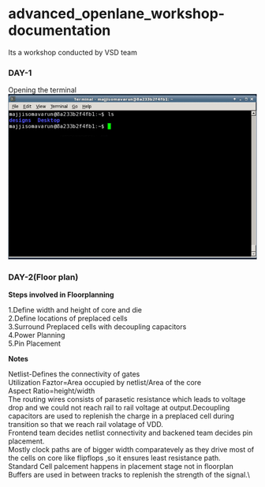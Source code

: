 # advanced_openlane_workshop-documentation
Its a workshop conducted by VSD team
### DAY-1

Opening the terminal
![](day_1/Terminal.PNG)







### DAY-2(Floor plan)

**Steps involved in Floorplanning**

1.Define width and height of core and die\
2.Define locations of preplaced cells\
3.Surround Preplaced cells with decoupling capacitors\
4.Power Planning\
5.Pin Placement

**Notes**

Netlist-Defines the connectivity of gates\
Utilization Faztor=Area occupied by netlist/Area of the core\
Aspect Ratio=height/width\
The routing wires consists of parasetic resistance which leads to voltage drop and we could not reach rail to rail voltage at output.Decoupling capacitors are used to replenish the charge in a preplaced cell during transition so that we reach rail volatage of VDD.\
Frontend team decides netlist connectivity and backened team decides pin placement.\
Mostly clock paths are of bigger width comparatevely as they drive most of the cells on core like flipflops ,so it ensures least resistance path.\
Standard Cell palcement happens in placement stage not in floorplan\
Buffers are used in between tracks to replenish the strength of the signal.\


